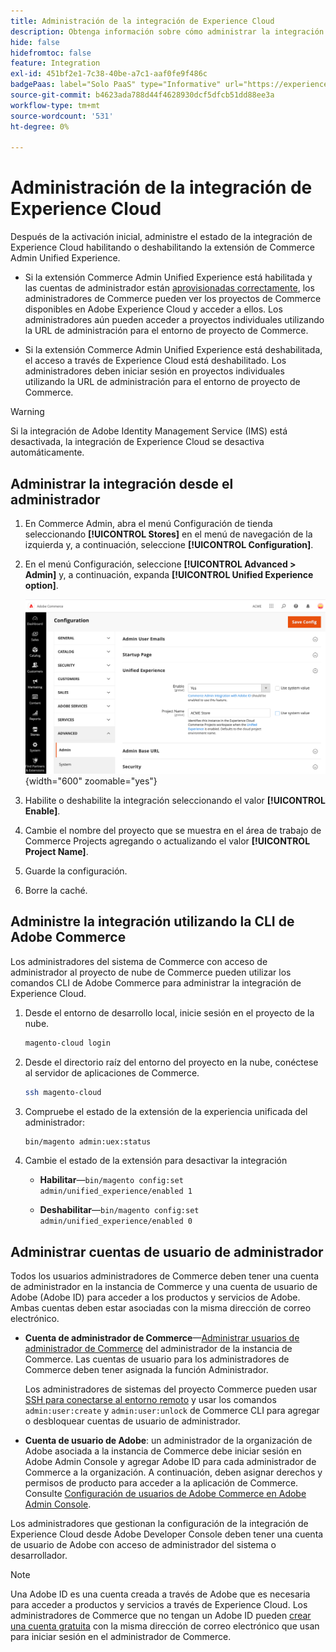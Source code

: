 ```yaml
---
title: Administración de la integración de Experience Cloud
description: Obtenga información sobre cómo administrar la integración de Experience Cloud y solucionar problemas
hide: false
hidefromtoc: false
feature: Integration
exl-id: 451bf2e1-7c38-40be-a7c1-aaf0fe9f486c
badgePaas: label="Solo PaaS" type="Informative" url="https://experienceleague.adobe.com/en/docs/commerce/user-guides/product-solutions" tooltip="Se aplica solo a proyectos de Adobe Commerce en la nube (infraestructura PaaS administrada por Adobe) y a proyectos locales."
source-git-commit: b4623ada788d44f4628930dcf5dfcb51dd88ee3a
workflow-type: tm+mt
source-wordcount: '531'
ht-degree: 0%

---
```


# Administración de la integración de Experience Cloud

Después de la activación inicial, administre el estado de la integración de Experience Cloud habilitando o deshabilitando la extensión de Commerce Admin Unified Experience.

- Si la extensión Commerce Admin Unified Experience está habilitada y las cuentas de administrador están [aprovisionadas correctamente](#manage-admin-user-accounts), los administradores de Commerce pueden ver los proyectos de Commerce disponibles en Adobe Experience Cloud y acceder a ellos. Los administradores aún pueden acceder a proyectos individuales utilizando la URL de administración para el entorno de proyecto de Commerce.

- Si la extensión Commerce Admin Unified Experience está deshabilitada, el acceso a través de Experience Cloud está deshabilitado. Los administradores deben iniciar sesión en proyectos individuales utilizando la URL de administración para el entorno de proyecto de Commerce.

>[!WARNING]
>
>Si la integración de Adobe Identity Management Service (IMS) está desactivada, la integración de Experience Cloud se desactiva automáticamente.

## Administrar la integración desde el administrador

1. En Commerce Admin, abra el menú Configuración de tienda seleccionando **[!UICONTROL Stores]** en el menú de navegación de la izquierda y, a continuación, seleccione **[!UICONTROL Configuration]**.

1. En el menú Configuración, seleccione **[!UICONTROL Advanced > Admin]** y, a continuación, expanda **[!UICONTROL Unified Experience option]**.

   ![Configuración del almacén de administración para la integración con Experience Cloud](./assets/admin-uex-manage-settings.png){width="600" zoomable="yes"}

1. Habilite o deshabilite la integración seleccionando el valor **[!UICONTROL Enable]**.

1. Cambie el nombre del proyecto que se muestra en el área de trabajo de Commerce Projects agregando o actualizando el valor **[!UICONTROL Project Name]**.

1. Guarde la configuración.

1. Borre la caché.

## Administre la integración utilizando la CLI de Adobe Commerce

Los administradores del sistema de Commerce con acceso de administrador al proyecto de nube de Commerce pueden utilizar los comandos CLI de Adobe Commerce para administrar la integración de Experience Cloud.

1. Desde el entorno de desarrollo local, inicie sesión en el proyecto de la nube.

   ```bash
   magento-cloud login
   ```

1. Desde el directorio raíz del entorno del proyecto en la nube, conéctese al servidor de aplicaciones de Commerce.

   ```bash
   ssh magento-cloud
   ```

1. Compruebe el estado de la extensión de la experiencia unificada del administrador:

   ```bash
   bin/magento admin:uex:status
   ```

1. Cambie el estado de la extensión para desactivar la integración

   - **Habilitar**—`bin/magento config:set admin/unified_experience/enabled 1`

   - **Deshabilitar**—`bin/magento config:set admin/unified_experience/enabled 0`

## Administrar cuentas de usuario de administrador

Todos los usuarios administradores de Commerce deben tener una cuenta de administrador en la instancia de Commerce y una cuenta de usuario de Adobe (Adobe ID) para acceder a los productos y servicios de Adobe. Ambas cuentas deben estar asociadas con la misma dirección de correo electrónico.

- **Cuenta de administrador de Commerce**—[Administrar usuarios de administrador de Commerce](../systems/permissions-users-all.md) del administrador de la instancia de Commerce. Las cuentas de usuario para los administradores de Commerce deben tener asignada la función Administrador.

  Los administradores de sistemas del proyecto Commerce pueden usar [SSH para conectarse al entorno remoto](https://experienceleague.adobe.com/docs/commerce-cloud-service/user-guide/develop/secure-connections.html#connect-to-a-remote-environment) y usar los comandos `admin:user:create` y `admin:user:unlock` de Commerce CLI para agregar o desbloquear cuentas de usuario de administrador.

- **Cuenta de usuario de Adobe**: un administrador de la organización de Adobe asociada a la instancia de Commerce debe iniciar sesión en Adobe Admin Console y agregar Adobe ID para cada administrador de Commerce a la organización. A continuación, deben asignar derechos y permisos de producto para acceder a la aplicación de Commerce. Consulte [Configuración de usuarios de Adobe Commerce en Adobe Admin Console](adobe-ims-config.md#step-4-configure-adobe-commerce-users-in-the-adobe-admin-console).

Los administradores que gestionan la configuración de la integración de Experience Cloud desde Adobe Developer Console deben tener una cuenta de usuario de Adobe con acceso de administrador del sistema o desarrollador.

>[!NOTE]
>
>Una Adobe ID es una cuenta creada a través de Adobe que es necesaria para acceder a productos y servicios a través de Experience Cloud. Los administradores de Commerce que no tengan un Adobe ID pueden [crear una cuenta gratuita](https://helpx.adobe.com/manage-account/using/create-update-adobe-id.html) con la misma dirección de correo electrónico que usan para iniciar sesión en el administrador de Commerce.
